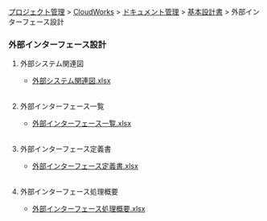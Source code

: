 [プロジェクト管理](../../../../../index.html) > [CloudWorks](../../../../index.html) > [ドキュメント管理](../../../index.html) > [基本設計書](../../index.html) > 外部インターフェース設計

### 外部インターフェース設計

1. 外部システム関連図<br>
   * [外部システム関連図.xlsx](./外部システム関連図.xlsx)<br><br>

2. 外部インターフェース一覧<br>
   * [外部インターフェース一覧.xlsx](./外部インターフェース一覧.xlsx)<br><br>

3. 外部インターフェース定義書<br>
   * [外部インターフェース定義書.xlsx](./外部インターフェース定義書.xlsx)<br><br>

4. 外部インターフェース処理概要<br>
   * [外部インターフェース処理概要.xlsx](./外部インターフェース処理概要.xlsx)<br><br>
